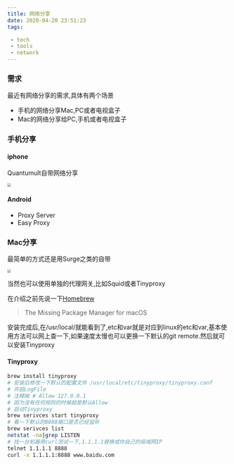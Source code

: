 ```yaml
---
title: 网络分享
date: 2020-04-20 23:51:23
tags:

 - tech
 - tools
 - network
---
```




### 需求

最近有网络分享的需求,具体有两个场景

- 手机的网络分享Mac,PC或者电视盒子
- Mac的网络分享给PC,手机或者电视盒子

### 手机分享

#### iphone

Quantumult自带网络分享

<img src="http://chengchaosite.oss-cn-hangzhou.aliyuncs.com/resource-container/image/quantumult_wifi_share.jpeg" style="zoom:50%;" />

#### Android

- Proxy Server
- Easy Proxy

### Mac分享

最简单的方式还是用Surge之类的自带

<img src="http://chengchaosite.oss-cn-hangzhou.aliyuncs.com/resource-container/image/mac_surge_share.png" style="zoom:50%;" />

当然也可以使用单独的代理网关,比如Squid或者Tinyproxy

在介绍之前先说一下[Homebrew](https://brew.sh/)

> The Missing Package Manager for macOS


安装完成后,在/usr/local/就能看到了,etc和var就是对应到linux的etc和var,基本使用方法可以网上查一下,如果速度太慢也可以更换一下默认的git remote.然后就可以安装Tinyproxy

#### Tinyproxy

```bash
brew install tinyproxy
# 安装后修改一下默认的配置文件 /usr/local/etc/tinyproxy/tinyproxy.conf
# 开启LogFile
# 注释掉 # Allow 127.0.0.1
# 因为没有任何规则的时候就是默认Allow
# 启动Tinyproxy
brew serivces start tinyproxy
# 看一下默认的8888端口是否已经监听
brew serivces list
netstat -na|grep LISTEN
# 找一台机器用curl测试一下,1.1.1.1替换成你自己的局域网IP
telnet 1.1.1.1 8888
curl -x 1.1.1.1:8888 www.baidu.com
```